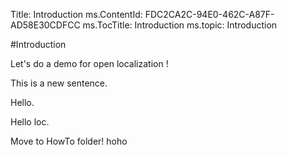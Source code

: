 Title: Introduction
ms.ContentId: FDC2CA2C-94E0-462C-A87F-AD58E30CDFCC
ms.TocTitle: Introduction
ms.topic: Introduction

#Introduction

Let's do a demo for open localization !

This is a new sentence.

Hello.

Hello loc.

Move to HowTo folder! hoho


